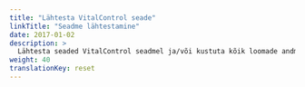 ```yaml
---
title: "Lähtesta VitalControl seade"
linkTitle: "Seadme lähtestamine"
date: 2017-01-02
description: >
  Lähtesta seaded VitalControl seadmel ja/või kustuta kõik loomade andmed.
weight: 40
translationKey: reset
---
```

